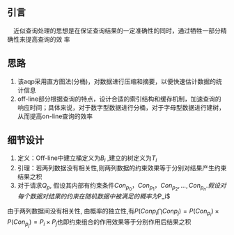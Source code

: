 ## 引言
&emsp;近似查询处理的思想是在保证查询结果的一定准确性的同时，通过牺牲一部分精确性来提高查询的效
率
## 思路
1. 该aqp采用直方图法(分桶)，对数据进行压缩和摘要，以便快速估计数据的统计信息
2. off-line部分根据查询的特点，设计合适的索引结构和缓存机制，加速查询的响应时间；具体来说，对于数字型数据进行分桶，对于字母型数据进行建树，从而提高on-line查询的效率

## 细节设计
1. 定义：Off-line中建立桶定义为$B_i$ ,建立的树定义为$T_i$
2. 引理：若两列数据没有相关性,则两列数据的约束效果等于分别对结果产生约束结果之积
3. 对于请求$Q_p$, 假设其内部有约束条件$Con_{p_0}，Con_{p_1}，Con_{p_2}, . . . , Con_{p_n}. 假设对每个数据对结果的约束在随机数据中被满足的概率为$P_i$

由于两列数据间没有相关性, 由概率的独立性,有$P(Con{p_i} ⋂ Con{p_j})=P(Con_{p_i}) × P(Con_{p_j}) = P_i × P_j$也即约束组合的作用效果等于分别作用后结果之积
